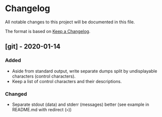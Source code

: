 # Changelog
All notable changes to this project will be documented in this file.

The format is based on [Keep a Changelog](https://keepachangelog.com/en/1.0.0/).


## [git] - 2020-01-14
### Added
- Aside from standard output, write separate dumps split by
  undisplayable characters (control characters).
- Keep a list of control characters and their descriptions.

### Changed
- Separate stdout (data) and stderr (messages) better (see example in
  README.md with redirect (`>`))
